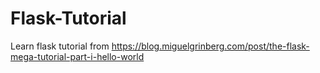 # Flask-Tutorial
Learn flask tutorial from https://blog.miguelgrinberg.com/post/the-flask-mega-tutorial-part-i-hello-world
